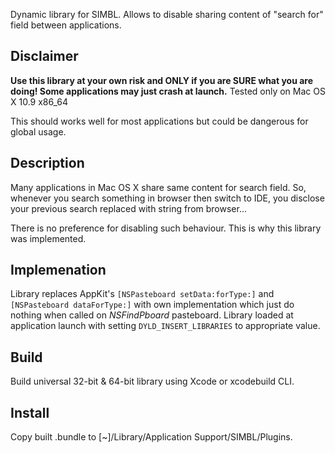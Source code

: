 Dynamic library for SIMBL. Allows to disable sharing content of "search for" field between applications.

## Disclaimer

**Use this library at your own risk and ONLY if you are SURE what you are doing! Some applications may just crash at launch.** Tested only on Mac OS X 10.9 x86_64

This should works well for most applications but could be dangerous for global usage.

## Description

Many applications in Mac OS X share same content for search field.
So, whenever you search something in browser then switch to IDE, you disclose your previous search replaced with string from browser...

There is no preference for disabling such behaviour. This is why this library was implemented.

## Implemenation

Library replaces AppKit's `[NSPasteboard setData:forType:]` and `[NSPasteboard dataForType:]` with own implementation which just do nothing when called on *NSFindPboard* pasteboard. Library loaded at application launch with setting `DYLD_INSERT_LIBRARIES` to appropriate value.

## Build

Build universal 32-bit & 64-bit library using Xcode or xcodebuild CLI.

## Install

Copy built .bundle to [~]/Library/Application Support/SIMBL/Plugins.
